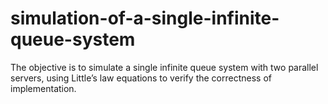 # simulation-of-a-single-infinite-queue-system
The objective is to simulate a single infinite queue system with two parallel servers, using Little’s law equations to verify the correctness of implementation.
